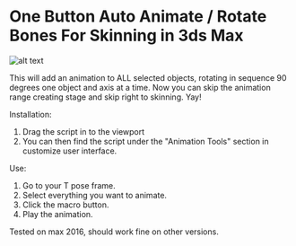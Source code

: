 # One Button Auto Animate / Rotate Bones For Skinning in 3ds Max

![alt text](http://i.imgur.com/6jjJa1S.gif)

This will add an animation to ALL selected objects, rotating in sequence 90 degrees one object and axis at a time.
Now you can skip the animation range creating stage and skip right to skinning. Yay!

Installation:
1. Drag the script in to the viewport
2. You can then find the script under the "Animation Tools" section in customize user interface.

Use:
1. Go to your T pose frame.
2. Select everything you want to animate.
3. Click the macro button.
4. Play the animation.

Tested on max 2016, should work fine on other versions.
